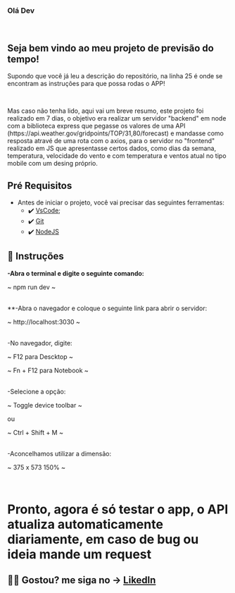 ### Olá Dev

<br>

## Seja bem vindo ao meu projeto de previsão do tempo!


<p>Supondo que você já leu a descrição do repositório, na linha 25 é onde se encontram as instruções para que possa rodas o APP!</p>
<br>
<p>Mas caso não tenha lido, aqui vai um breve resumo, este projeto foi realizado em 7 dias, o objetivo era realizar um servidor "backend" em node com a biblioteca express que pegasse os valores de uma API (https://api.weather.gov/gridpoints/TOP/31,80/forecast) e mandasse como resposta atravé de uma rota com o axios, para o servidor no "frontend" realizado em JS que apresentasse certos dados, como dias da semana, temperatura, velocidade do vento e com temperatura e ventos atual no tipo mobile com um desing próprio.
<br>

##  Pré Requisitos
 - Antes de iniciar o projeto, você vai precisar das seguintes ferramentas: 
    - ✔️ [VsCode](https://code.visualstudio.com/download);
    - ✔️ [Git](https://git-scm.com/)
    - ✔️ [NodeJS](https://nodejs.org/en/download/)
 
## 📄 Instruções
 **-Abra o terminal e digite o seguinte comando:**
 <p>~ npm run dev ~</p>
 <br>
 **-Abra o navegador e coloque o seguinte link para abrir o servidor:
 <p>~ http://localhost:3030 ~</p>
 <br> 
 -No navegador, digite:
 <p>~ F12 para Descktop ~</p>
 <p>~ Fn + F12 para Notebook ~</p>
 <br>
 -Selecione a opção:
 <p>~ Toggle device toolbar ~</p>
 ou
 <p>~ Ctrl + Shift + M ~</p>
 <br>
 -Aconcelhamos utilizar a dimensão:
 <p>~ 375 x 573 150% ~</p>
 <br>
 
 <h1> Pronto, agora é só testar o app, o API atualiza automaticamente diariamente, em caso de bug ou ideia mande um request </h1>
 
 ## 🐱‍👤 Gostou? me siga no -> [Likedln](https://www.linkedin.com/in/victorgnascimento/)
